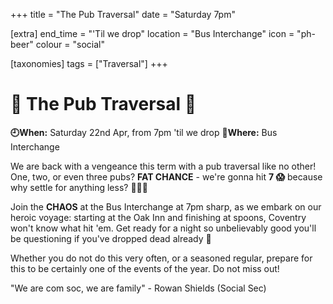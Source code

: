 +++
title = "The Pub Traversal"
date = "Saturday 7pm"

[extra]
end_time = "'Til we drop"
location = "Bus Interchange"
icon = "ph-beer"
colour = "social"

[taxonomies]
tags = ["Traversal"]
+++
# :beer: The Pub Traversal :beer:
**🕘When:** Saturday 22nd Apr, from 7pm 'til we drop
**📍Where:** Bus Interchange

We are back with a vengeance this term with a pub traversal like no other! One, two, or even three pubs? **FAT CHANCE** - we're gonna hit **7 :scream:** because why settle for anything less? :thinking::thinking::thinking:

Join the **CHAOS** at the Bus Interchange at 7pm sharp, as we embark on our heroic voyage: starting at the Oak Inn and finishing at spoons, Coventry won't know what hit 'em. Get ready for a night so unbelievably good you'll be questioning if you've dropped dead already :melting_face:

Whether you do not do this very often, or a seasoned regular, prepare for this to be certainly one of the events of the year. Do not miss out!

"We are com soc, we are family" - Rowan Shields (Social Sec)
